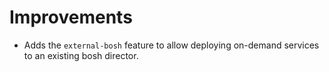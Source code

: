 # Improvements
- Adds the `external-bosh` feature to allow deploying on-demand services to an
  existing bosh director.